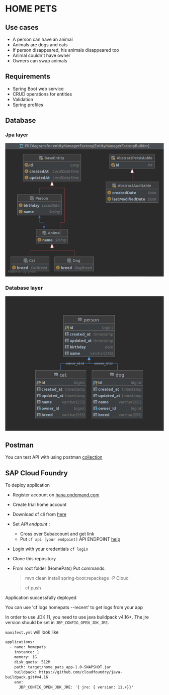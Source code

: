 # HOME PETS

## Use cases

* A person can have an animal
* Animals are dogs and cats
* If person disappeared, his animals disappeared too
* Animal couldn't have owner
* Owners can swap animals

## Requirements

* Spring Boot web service 
* CRUD operations for entities
* Validation 
* Spring profiles

## Database

### Jpa layer
![](docs/img/jpa_scheme.png)

### Database layer
![](docs/img/database_scheme.png)

## Postman

You can test API with using postman [collection](docs/postman)

## SAP Cloud Foundry 
To deploy application 
* Register account on [hana.ondemand.com](https://account.hana.ondemand.com/#/home/welcome)
* Create trial home account 
* Download cf cli from [here](https://docs.cloudfoundry.org/cf-cli/install-go-cli.html)
* Set _API endpoint_ : 
    * Cross over Subaccount and get link
    * Put ```cf api [your endpoint]``` API ENDPOINT [help](https://docs.cloudfoundry.org/running/cf-api-endpoint.html)
* Login with your credentials ```cf login```
* Clone this repository
* From root folder (HomePats) Put commands:
    > mvn clean install spring-boot:repackage -P Cloud
  
    > cf push
  
Application successfully deployed 

You can use 'cf logs homepats --recent' to get logs from your app


In order to use JDK 11, you need to use java buildpack v4.16+.
The jre version should be set in `JBP_CONFIG_OPEN_JDK_JRE`.

`manifest.yml` will look like

```
applications:
  - name: homepats
    instance: 1
    memory: 1G
    disk_quota: 512M
    path: target/home_pats_app-1.0-SNAPSHOT.jar
    buildpack: https://github.com/cloudfoundry/java-buildpack.git#v4.16
    env:
      JBP_CONFIG_OPEN_JDK_JRE: '{ jre: { version: 11.+}}'
```